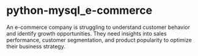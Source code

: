 # python-mysql_e-commerce
An e-commerce company is struggling to understand customer behavior and identify growth opportunities. They need insights into sales performance, customer segmentation, and product popularity to optimize their business strategy.
